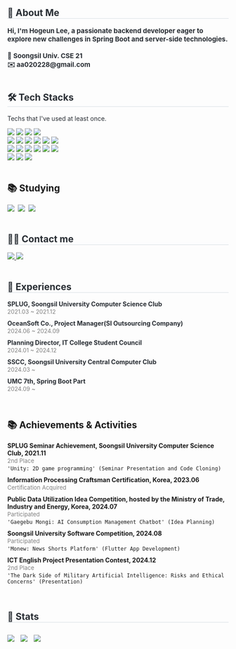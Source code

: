 <div style="text-align: left;"> 
    <h2 style="border-bottom: 1px solid #d8dee4; color: #282d33;"> 🙌 About Me </h2>  
    <div style="font-weight: 700; font-size: 15px; text-align: left; color: #282d33;"> Hi, I'm Hogeun Lee, a passionate backend developer eager to explore new challenges in Spring Boot and server-side technologies.<br><br></li></li>🏫 Soongsil Univ. CSE 21<br></li></li>✉️ aa020228@gmail.com 
    </div> 
</div>
<br>
<div style="text-align: left;">
    <h2 style="border-bottom: 1px solid #d8dee4; color: #282d33;"> 🛠️ Tech Stacks </h2> 
    <p style="font-size: 14px; color: #282d33;">Techs that I've used at least once.</p>
    <div style="margin: ; text-align: left;">
<!-- Programming Languages -->
        <img src="https://img.shields.io/badge/C-A8B9CC?style=flat-square&logo=C&logoColor=white">
        <img src="https://img.shields.io/badge/C++-00599C?style=flat-square&logo=C%2B%2B&logoColor=white">
        <img src="https://img.shields.io/badge/Java-007396?style=flat-square&logo=Java&logoColor=white">
        <img src="https://img.shields.io/badge/Python-3776AB?style=flat-square&logo=Python&logoColor=white">
        <br/>
<!-- Frameworks & Libraries -->
        <img src="https://img.shields.io/badge/Spring-6DB33F?style=flat-square&logo=Spring&logoColor=white">
        <img src="https://img.shields.io/badge/Spring Boot-6DB33F?style=flat-square&logo=Spring Boot&logoColor=white">
        <img src="https://img.shields.io/badge/Flutter-02569B?style=flat-square&logo=Flutter&logoColor=white">
        <img src="https://img.shields.io/badge/Pandas-150458?style=flat-square&logo=Pandas&logoColor=white">
        <img src="https://img.shields.io/badge/Numpy-013243?style=flat-square&logo=Numpy&logoColor=white">
        <img src="https://img.shields.io/badge/R-276DC3?style=flat-square&logo=R&logoColor=white">
        <br/>
<!-- Tools -->
        <img src="https://img.shields.io/badge/Figma-F24E1E?style=flat-square&logo=Figma&logoColor=white">
        <img src="https://img.shields.io/badge/Firebase-FFCA28?style=flat-square&logo=Firebase&logoColor=white">
        <img src="https://img.shields.io/badge/Unity-000000?style=flat-square&logo=Unity&logoColor=white">
        <img src="https://img.shields.io/badge/Android-3DDC84?style=flat-square&logo=Android&logoColor=white">
        <img src="https://img.shields.io/badge/Vercel-000000?style=flat-square&logo=Vercel&logoColor=white">
        <img src="https://img.shields.io/badge/AWS-232F3E?style=flat-square&logo=Amazon AWS&logoColor=white">
        <br/>
<!-- Databases -->
        <img src="https://img.shields.io/badge/MySQL-4479A1?style=flat-square&logo=MySQL&logoColor=white">
        <img src="https://img.shields.io/badge/Swagger-85EA2D?style=flat-square&logo=Swagger&logoColor=white">
        <img src="https://img.shields.io/badge/Postman-FF6C37?style=flat-square&logo=Postman&logoColor=white">
    </div>
</div>
<br>
<div style="text-align: left;"> 
    <h2 align="left">📚 Studying</h2>
    <div style="text-align: left;"> 
        <img src="https://img.shields.io/badge/Spring-6DB33F?style=flat-square&logo=Spring&logoColor=white" />&nbsp;
        <img src="https://img.shields.io/badge/Spring%20Boot-6DB33F?style=flat-square&logo=Spring%20Boot&logoColor=white" />&nbsp;
        <img src="https://img.shields.io/badge/Django-092E20?style=flat-square&logo=Django&logoColor=white" />&nbsp;
    </div>
</div>
<br>
<div style="text-align: left;">
    <h2 style="border-bottom: 1px solid #d8dee4; color: #282d33;"> 🧑‍💻 Contact me </h2>
    <div style="text-align: left;"> 
        <a href=https://www.instagram.com/259lhg/> 
        <img src="https://img.shields.io/badge/Instagram-E4405F?style=flat-square&logo=Instagram&logoColor=white&link=https://www.instagram.com/259lhg/"> </a>
         <a href=https://velog.io/@2ghrms/posts> 
             <img src="https://img.shields.io/badge/Velog-20C997?style=flat-square&logo=Velog&logoColor=white&link=https://velog.io/@2ghrms/posts"> </a>
      </div>
    <div style="text-align: left;">  
    </div> 
</div>
<br>
<div style="text-align: left;"> 
    <h2 style="border-bottom: 1px solid #d8dee4; color: #282d33;"> 💼 Experiences </h2> 
    <div style="font-size: 14px; color: #282d33; text-align: left;">
        <ul style="list-style-type: none; padding: 0;">
            <li><strong>SPLUG, Soongsil University Computer Science Club</strong> <br>
                <span style="font-size: 13px; color: gray;">2021.03 ~ 2021.12</span>
            </li>
            <li style="margin-top: 10px;"><strong>OceanSoft Co., Project Manager(SI Outsourcing Company)</strong> <br>
                <span style="font-size: 13px; color: gray;">2024.06 ~ 2024.09</span>
            </li>
            <li style="margin-top: 10px;"><strong>Planning Director, IT College Student Council</strong> <br>
                <span style="font-size: 13px; color: gray;">2024.01 ~ 2024.12</span>
            </li>
            <li style="margin-top: 10px;"><strong>SSCC, Soongsil University Central Computer Club</strong> <br>
                <span style="font-size: 13px; color: gray;">2024.03 ~ </span>
            </li>
            <li style="margin-top: 10px;"><strong>UMC 7th, Spring Boot Part</strong> <br>
                <span style="font-size: 13px; color: gray;">2024.09 ~ </span>
            </li>
        </ul>
    </div> 
</div>
<br>
<div style="text-align: left;"> 
    <h2 align="left">📚 Achievements & Activities</h2>
    <div style="text-align: left;"> 
        <ul style="list-style-type: none; padding: 0;">
            <li><strong>SPLUG Seminar Achievement, Soongsil University Computer Science Club, 2021.11</strong> <br>
                <span style="font-size: 13px; color: gray;">2nd Place</span>
                <br><code>'Unity: 2D game programming' (Seminar Presentation and Code Cloning)</code>
            </li>
            <li style="margin-top: 10px;"><strong>Information Processing Craftsman Certification, Korea</span>, 2023.06</strong> <br>
                <span style="font-size: 13px; color: gray;">Certification Acquired</span>
            </li>
            <li style="margin-top: 10px;"><strong>Public Data Utilization Idea Competition, hosted by the Ministry of Trade, Industry and Energy, Korea</span>, 2024.07</strong> <br>
                <span style="font-size: 13px; color: gray;">Participated</span>
                <br><code>'Gaegebu Mongi: AI Consumption Management Chatbot' (Idea Planning)</code> <br>
                <span style="font-size: 12px; color: gray;">
            </li>
            <li style="margin-top: 10px;"><strong>Soongsil University Software Competition, 2024.08</strong> <br>
                <span style="font-size: 13px; color: gray;">Participated</span>
                <br><code>'Monew: News Shorts Platform' (Flutter App Development)</code>
            </li>
            <li style="margin-top: 10px;"><strong>ICT English Project Presentation Contest, 2024.12</strong> <br>
                <span style="font-size: 13px; color: gray;">2nd Place</span>
                <br><code>'The Dark Side of Military Artificial Intelligence: Risks and Ethical Concerns' (Presentation)</code>
            </li>
        </ul>
    </div> 
</div>
<br>
<div style="text-align: left;"> 
    <h2 style="border-bottom: 1px solid #d8dee4; color: #282d33;"> 🏅 Stats </h2> 
    <div style="text-align: left;"> 
        <img src="https://github-readme-stats.vercel.app/api?username=2ghrms&bg_color=180,ffffff,00000000&title_color=000000&text_color=000000" style="display: inline-block; margin-right: 10px;"/> 
        <img src="https://github-readme-stats.vercel.app/api/top-langs/?username=2ghrms&layout=compact&bg_color=180,ffffff,00000000&title_color=000000&text_color=000000&hide=javascript,typescript" style="display: inline-block; margin-right: 10px;"/> 
        <img src="http://mazassumnida.wtf/api/v2/generate_badge?boj=2ghrms" style="display: inline-block; margin-top: 10px;"> 
    </div> 
</div>
<br>
